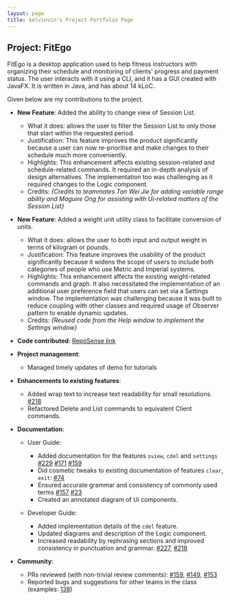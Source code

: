 ```yaml
---
layout: page
title: kelvinvin's Project Portfolio Page
---
```


## Project: FitEgo

FitEgo is a desktop application used to help fitness instructors with organizing their schedule and monitoring of clients' progress and payment status. 
The user interacts with it using a CLI, and it has a GUI created with JavaFX. It is written in Java, and has about 14 kLoC.

Given below are my contributions to the project.

* **New Feature**: Added the ability to change view of Session List.
  * What it does: allows the user to filter the Session List to only those that start within the requested period.
  * Justification: This feature improves the product significantly because a user can now re-prioritise and make changes to their schedule much more conveniently.
  * Highlights: This enhancement affects existing session-related and schedule-related commands. It required an in-depth analysis of design alternatives. The implementation too was challenging as it required changes to the Logic component.
  * Credits: *{Credits to teammates Tan Wei Jie for adding variable range ability and Maguire Ong for assisting with Ui-related matters of the Session List}*

* **New Feature**: Added a weight unit utility class to facilitate conversion of units.
  * What it does: allows the user to both input and output weight in terms of kilogram or pounds.
  * Justification: This feature improves the usability of the product significantly because it widens the scope of users to include both categories of people who use Metric and Imperial systems.
  * Highlights: This enhancement affects the existing weight-related commands and graph. 
    It also necessitated the implementation of an additional user preference field that users can set via a Settings window. 
    The implementation was challenging because it was built to reduce coupling with other classes and required usage of Observer pattern to enable dynamic updates.
  * Credits: *{Reused code from the Help window to implement the Settings window}*

* **Code contributed**: [RepoSense link](https://nus-cs2103-ay2021s1.github.io/tp-dashboard/#breakdown=true&search=kelvinvin&sort=groupTitle&sortWithin=title&since=2020-08-14&timeframe=commit&mergegroup=&groupSelect=groupByRepos&checkedFileTypes=docs~functional-code~test-code~other&tabOpen=true&tabType=authorship&tabAuthor=kelvinvin&tabRepo=AY2021S1-CS2103T-T13-3%2Ftp%5Bmaster%5D&authorshipIsMergeGroup=false&authorshipFileTypes=docs~functional-code~test-code)

* **Project management**:
  * Managed timely updates of demo for tutorials

* **Enhancements to existing features**:
  * Added wrap text to increase text readability for small resolutions. [\#218](https://github.com/AY2021S1-CS2103T-T13-3/tp/pull/218)
  * Refactored Delete and List commands to equivalent Client commands.
  
* **Documentation**:
  * User Guide:
    * Added documentation for the features `sview`, `cdel` and `settings` [\#229](https://github.com/AY2021S1-CS2103T-T13-3/tp/pull/229) [\#171](https://github.com/AY2021S1-CS2103T-T13-3/tp/pull/171) [\#159](https://github.com/AY2021S1-CS2103T-T13-3/tp/pull/159) 
    * Did cosmetic tweaks to existing documentation of features `clear`, `exit`: [\#74]()
    * Ensured accurate grammar and consistency of commonly used terms [\#157](https://github.com/AY2021S1-CS2103T-T13-3/tp/pull/157) [\#23](https://github.com/AY2021S1-CS2103T-T13-3/tp/pull/23)
    * Created an annotated diagram of Ui components.

  * Developer Guide:
    * Added implementation details of the `cdel` feature.
    * Updated diagrams and description of the Logic component.
    * Increased readability by rephrasing sections and improved consistency in punctuation and grammar. [\#227](https://github.com/AY2021S1-CS2103T-T13-3/tp/pull/227), [\#218](https://github.com/AY2021S1-CS2103T-T13-3/tp/pull/218)

* **Community**:
  * PRs reviewed (with non-trivial review comments): [\#159](https://github.com/AY2021S1-CS2103T-T13-3/tp/pull/159), [\#149](https://github.com/AY2021S1-CS2103T-T13-3/tp/pull/149), [\#153](https://github.com/AY2021S1-CS2103T-T13-3/tp/pull/153)
  * Reported bugs and suggestions for other teams in the class (examples: [138](https://github.com/AY2021S1-CS2103T-T13-3/tp/pull/138))